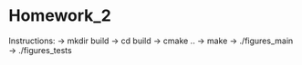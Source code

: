 # Homework_2

Instructions:
-> mkdir build
-> cd build
-> cmake ..
-> make 
-> ./figures_main
-> ./figures_tests

